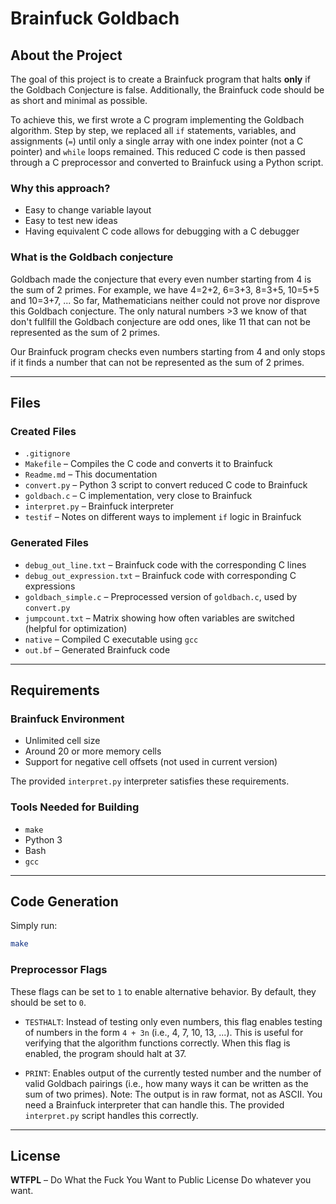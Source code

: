 
# Brainfuck Goldbach

## About the Project

The goal of this project is to create a Brainfuck program that halts **only** if the Goldbach Conjecture is false. Additionally, the Brainfuck code should be as short and minimal as possible.

To achieve this, we first wrote a C program implementing the Goldbach algorithm. Step by step, we replaced all `if` statements, variables, and assignments (`=`) until only a single array with one index pointer (not a C pointer) and `while` loops remained. This reduced C code is then passed through a C preprocessor and converted to Brainfuck using a Python script.

### Why this approach?

- Easy to change variable layout
- Easy to test new ideas
- Having equivalent C code allows for debugging with a C debugger

### What is the Goldbach conjecture

Goldbach made the conjecture that every even number starting from 4 is the sum of 2 primes.
For example, we have 4=2+2, 6=3+3, 8=3+5, 10=5+5 and 10=3+7, ...
So far, Mathematicians neither could not prove nor disprove this Goldbach conjecture.
The only natural numbers >3 we know of that don't fullfill the Goldbach conjecture are odd ones,
 like 11 that can not be represented as the sum of 2 primes.

Our Brainfuck program checks even numbers starting from 4 and only stops if it finds a number that
 can not be represented as the sum of 2 primes.

---

## Files

### Created Files

- `.gitignore`
- `Makefile` – Compiles the C code and converts it to Brainfuck
- `Readme.md` – This documentation
- `convert.py` – Python 3 script to convert reduced C code to Brainfuck
- `goldbach.c` – C implementation, very close to Brainfuck
- `interpret.py` – Brainfuck interpreter
- `testif` – Notes on different ways to implement `if` logic in Brainfuck

### Generated Files

- `debug_out_line.txt` – Brainfuck code with the corresponding C lines
- `debug_out_expression.txt` – Brainfuck code with corresponding C expressions
- `goldbach_simple.c` – Preprocessed version of `goldbach.c`, used by `convert.py`
- `jumpcount.txt` – Matrix showing how often variables are switched (helpful for optimization)
- `native` – Compiled C executable using `gcc`
- `out.bf` – Generated Brainfuck code

---

## Requirements

### Brainfuck Environment

- Unlimited cell size
- Around 20 or more memory cells
- Support for negative cell offsets (not used in current version)

The provided `interpret.py` interpreter satisfies these requirements.

### Tools Needed for Building

- `make`
- Python 3
- Bash
- `gcc`

---

## Code Generation

Simply run:

```sh
make
```

### Preprocessor Flags

These flags can be set to `1` to enable alternative behavior. By default, they should be set to `0`.

- `TESTHALT`: Instead of testing only even numbers, this flag enables testing of numbers in the form `4 + 3n` (i.e., 4, 7, 10, 13, ...).
  This is useful for verifying that the algorithm functions correctly. When this flag is enabled, the program should halt at 37.

- `PRINT`: Enables output of the currently tested number and the number of valid Goldbach pairings (i.e., how many ways it can be written as the sum of two primes).
  Note: The output is in raw format, not as ASCII. You need a Brainfuck interpreter that can handle this. The provided `interpret.py` script handles this correctly.

---

## License

**WTFPL** – Do What the Fuck You Want to Public License
Do whatever you want.

